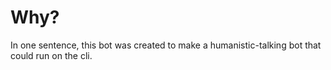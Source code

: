 # Why?

In one sentence, this bot was created to make a humanistic-talking bot that could run on the cli.